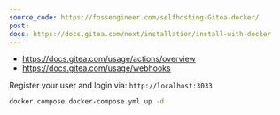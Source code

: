 ```yaml
---
source_code: https://fossengineer.com/selfhosting-Gitea-docker/
post:
docs: https://docs.gitea.com/next/installation/install-with-docker
---
```


* https://docs.gitea.com/usage/actions/overview
* https://docs.gitea.com/usage/webhooks

Register your user and login via: `http://localhost:3033`

```sh
docker compose docker-compose.yml up -d
```